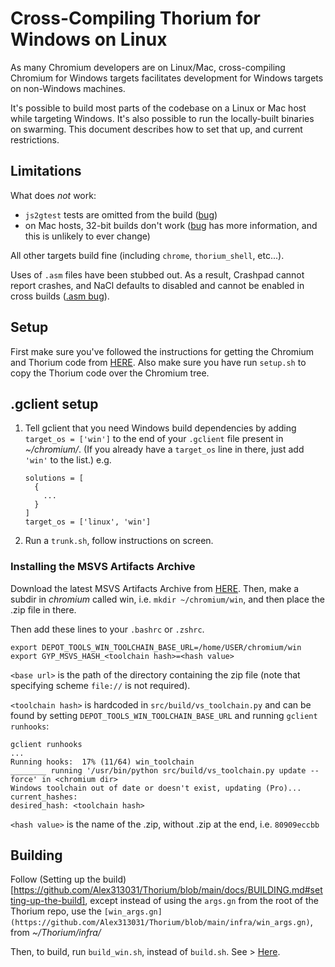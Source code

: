 # Cross-Compiling Thorium for Windows on Linux

As many Chromium developers are on Linux/Mac, cross-compiling Chromium for
Windows targets facilitates development for Windows targets on non-Windows
machines.

It's possible to build most parts of the codebase on a Linux or Mac host while
targeting Windows.  It's also possible to run the locally-built binaries on
swarming.  This document describes how to set that up, and current restrictions.

## Limitations

What does *not* work:

* `js2gtest` tests are omitted from the build ([bug](https://crbug.com/1010561))
* on Mac hosts, 32-bit builds don't work ([bug](https://crbug.com/794838) has
  more information, and this is unlikely to ever change)

All other targets build fine (including `chrome`, `thorium_shell`, etc...).

Uses of `.asm` files have been stubbed out.  As a result, Crashpad cannot
report crashes, and NaCl defaults to disabled and cannot be enabled in cross
builds ([.asm bug](https://crbug.com/762167)).

## Setup
First make sure you've followed the instructions for getting the Chromium and Thorium code from [HERE](https://github.com/Alex313031/Thorium/blob/main/docs/BUILDING.md#get-the-code).
Also make sure you have run `setup.sh` to copy the Thorium code over the Chromium tree.

## .gclient setup

1. Tell gclient that you need Windows build dependencies by adding
   `target_os = ['win']` to the end of your `.gclient` file present in *~/chromium/*.  (If you already
   have a `target_os` line in there, just add `'win'` to the list.) e.g.

       solutions = [
         {
           ...
         }
       ]
       target_os = ['linux', 'win']

2. Run a `trunk.sh`, follow instructions on screen.

### Installing the MSVS Artifacts Archive

Download the latest MSVS Artifacts Archive from [HERE](https://github.com/Alex313031/Snippets/releases/latest).
Then, make a subdir in *chromium* called win, i.e. `mkdir ~/chromium/win`, and then place the .zip file in there.

Then add these lines to your `.bashrc` or `.zshrc`.

    export DEPOT_TOOLS_WIN_TOOLCHAIN_BASE_URL=/home/USER/chromium/win
    export GYP_MSVS_HASH_<toolchain hash>=<hash value>

`<base url>` is the path of the directory containing the zip file (note that
specifying scheme `file://` is not required).

`<toolchain hash>` is hardcoded in `src/build/vs_toolchain.py` and can be found by
setting `DEPOT_TOOLS_WIN_TOOLCHAIN_BASE_URL` and running `gclient runhooks`:

    gclient runhooks
    ...
    Running hooks:  17% (11/64) win_toolchain
    ________ running '/usr/bin/python src/build/vs_toolchain.py update --force' in <chromium dir>
    Windows toolchain out of date or doesn't exist, updating (Pro)...
    current_hashes:
    desired_hash: <toolchain hash>

`<hash value>` is the name of the .zip, without .zip at the end, i.e. `80909eccbb`
## Building
Follow (Setting up the build)[https://github.com/Alex313031/Thorium/blob/main/docs/BUILDING.md#setting-up-the-build], except instead of using the `args.gn` from the
root of the Thorium repo, use the `[win_args.gn](https://github.com/Alex313031/Thorium/blob/main/infra/win_args.gn)`, from *~/Thorium/infra/*

Then, to build, run `build_win.sh`, instead of `build.sh`. See > [Here](https://github.com/Alex313031/Thorium/blob/main/docs/BUILDING.md#build-thorium-).
